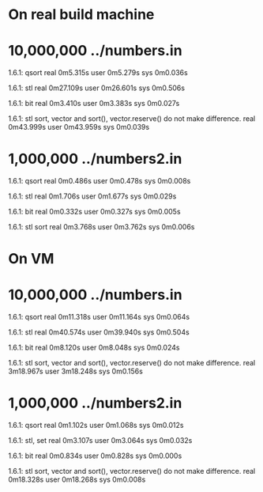 
# On real build machine

# 10,000,000 ../numbers.in

1.6.1: qsort
real    0m5.315s
user    0m5.279s
sys     0m0.036s

1.6.1: stl
real    0m27.109s
user    0m26.601s
sys     0m0.506s

1.6.1: bit
real    0m3.410s
user    0m3.383s
sys     0m0.027s

1.6.1: stl sort, vector and sort(), vector.reserve() do not make difference.
real    0m43.999s
user    0m43.959s
sys     0m0.039s

# 1,000,000 ../numbers2.in

1.6.1: qsort
real    0m0.486s
user    0m0.478s
sys     0m0.008s

1.6.1: stl
real    0m1.706s
user    0m1.677s
sys     0m0.029s

1.6.1: bit
real    0m0.332s
user    0m0.327s
sys     0m0.005s

1.6.1: stl sort
real    0m3.768s
user    0m3.762s
sys     0m0.006s

# On VM

# 10,000,000 ../numbers.in

1.6.1: qsort
real    0m11.318s
user    0m11.164s
sys     0m0.064s

1.6.1: stl
real    0m40.574s
user    0m39.940s
sys     0m0.504s

1.6.1: bit
real    0m8.120s
user    0m8.048s
sys     0m0.024s

1.6.1: stl sort, vector and sort(), vector.reserve() do not make difference.
real    3m18.967s
user    3m18.248s
sys     0m0.156s

# 1,000,000 ../numbers2.in

1.6.1: qsort
real    0m1.102s
user    0m1.068s
sys     0m0.012s

1.6.1: stl, set
real    0m3.107s
user    0m3.064s
sys     0m0.032s

1.6.1: bit
real    0m0.834s
user    0m0.828s
sys     0m0.000s

1.6.1: stl sort, vector and sort(), vector.reserve() do not make difference.
real    0m18.328s
user    0m18.268s
sys     0m0.008s
